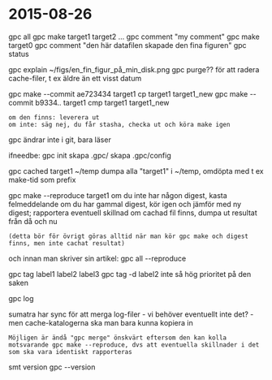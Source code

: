 # 2015-08-26

gpc all
gpc make target1 target2 ...
gpc comment "my comment"
gpc make target0
gpc comment "den här datafilen skapade den fina figuren"
gpc status

gpc explain ~/figs/en_fin_figur_på_min_disk.png
gpc purge??
    för att radera cache-filer, t ex äldre än ett visst datum

gpc make --commit ae723434 target1
cp target1 target1_new
gpc make --commit b9334.. target1
cmp target1 target1_new

    om den finns: leverera ut
    om inte: säg nej, du får stasha, checka ut och köra make igen


gpc ändrar inte i git, bara läser

ifneedbe:
    gpc init
        skapa .gpc/
        skapa .gpc/config

gpc cached target1 ~/temp
    dumpa alla "target1" i ~/temp, omdöpta med t ex make-tid som prefix

gpc make --reproduce target1
    om du inte har någon digest, kasta felmeddelande
    om du har gammal digest, kör igen och jämför med ny digest; rapportera eventuell skillnad
        om cachad fil finns, dumpa ut resultat från då och nu

    (detta bör för övrigt göras alltid när man kör gpc make och digest finns, men inte cachat resultat)

och innan man skriver sin artikel:
gpc all --reproduce


gpc tag label1 label2 label3
gpc tag -d label2
    inte så hög prioritet på den saken

gpc log


sumatra har sync för att merga log-filer
    - vi behöver eventuellt inte det?
    - men cache-katalogerna ska man bara kunna kopiera in

    Möjligen är ändå "gpc merge" önskvärt eftersom den kan kolla motsvarande gpc make --reproduce, dvs att eventuella skillnader i det som ska vara identiskt rapporteras

smt version
gpc --version

